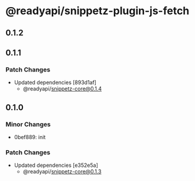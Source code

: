 # @readyapi/snippetz-plugin-js-fetch

## 0.1.2

## 0.1.1

### Patch Changes

- Updated dependencies [893d1af]
  - @readyapi/snippetz-core@0.1.4

## 0.1.0

### Minor Changes

- 0bef889: init

### Patch Changes

- Updated dependencies [e352e5a]
  - @readyapi/snippetz-core@0.1.3
